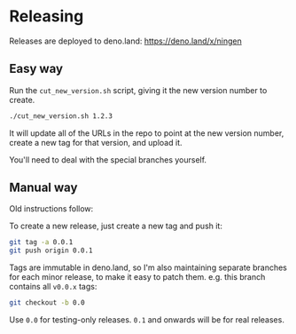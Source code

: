 # Releasing

Releases are deployed to deno.land: https://deno.land/x/ningen

## Easy way

Run the `cut_new_version.sh` script, giving it the new version number to create.

```sh
./cut_new_version.sh 1.2.3
```

It will update all of the URLs in the repo to point at the new version number,
create a new tag for that version, and upload it.

You'll need to deal with the special branches yourself.

## Manual way

Old instructions follow:

To create a new release, just create a new tag and push it:

```sh
git tag -a 0.0.1
git push origin 0.0.1
```

Tags are immutable in deno.land, so I'm also maintaining separate branches for
each minor release, to make it easy to patch them. e.g. this branch contains all
`v0.0.x` tags:

```sh
git checkout -b 0.0
```

Use `0.0` for testing-only releases. `0.1` and onwards will be for real
releases.
